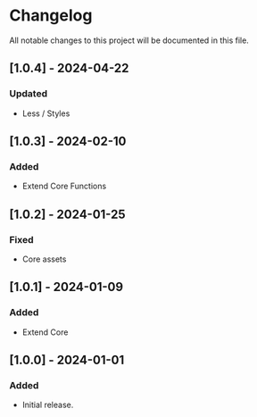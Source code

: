 # Changelog
All notable changes to this project will be documented in this file.

## [1.0.4] - 2024-04-22

### Updated
- Less / Styles

## [1.0.3] - 2024-02-10

### Added
- Extend Core Functions

## [1.0.2] - 2024-01-25

### Fixed
- Core assets

## [1.0.1] - 2024-01-09

### Added
- Extend Core

## [1.0.0] - 2024-01-01

### Added
- Initial release.